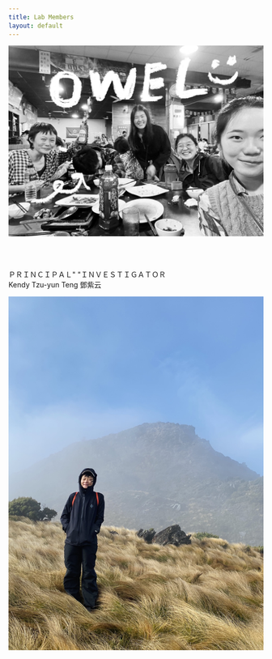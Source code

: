 ```yaml
---
title: Lab Members
layout: default
---
```



![owel_photo](owel_photo.JPG)

<br/><br/>

ＰＲＩＮＣＩＰＡＬ"   "ＩＮＶＥＳＴＩＧＡＴＯＲ  
Kendy Tzu-yun Teng 鄧紫云
 
![PI_photo](PI_photo.jpeg)
 
<br/><br/>


